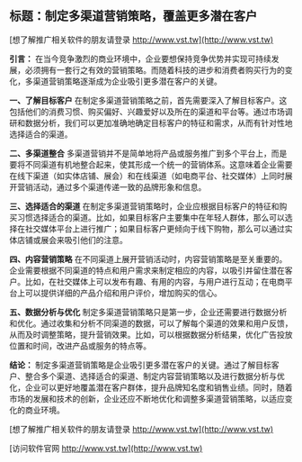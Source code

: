 ## **标题：制定多渠道营销策略，覆盖更多潜在客户**

[想了解推广相关软件的朋友请登录 http://www.vst.tw](http://www.vst.tw)

**引言：**
在当今竞争激烈的商业环境中，企业要想保持竞争优势并实现可持续发展，必须拥有一套行之有效的营销策略。而随着科技的进步和消费者购买行为的变化，多渠道营销策略逐渐成为企业吸引更多潜在客户的关键。

**一、了解目标客户**
在制定多渠道营销策略之前，首先需要深入了解目标客户。这包括他们的消费习惯、购买偏好、兴趣爱好以及所在的渠道和平台等。通过市场调研和数据分析，我们可以更加准确地确定目标客户的特征和需求，从而有针对性地选择适合的渠道。

**二、多渠道整合**
多渠道营销并不是简单地将产品或服务推广到多个平台上，而是要将不同渠道有机地整合起来，使其形成一个统一的营销体系。这意味着企业需要在线下渠道（如实体店铺、展会）和在线渠道（如电商平台、社交媒体）上同时展开营销活动，通过多个渠道传递一致的品牌形象和信息。

**三、选择适合的渠道**
在制定多渠道营销策略时，企业应根据目标客户的特征和购买习惯选择适合的渠道。比如，如果目标客户主要集中在年轻人群体，那么可以选择在社交媒体平台上进行推广；如果目标客户更倾向于线下购物，那么可以通过实体店铺或展会来吸引他们的注意。

**四、内容营销策略**
在不同渠道上展开营销活动时，内容营销策略是至关重要的。企业需要根据不同渠道的特点和用户需求来制定相应的内容，以吸引并留住潜在客户。比如，在社交媒体上可以发布有趣、有用的内容，与用户进行互动；在电商平台上可以提供详细的产品介绍和用户评价，增加购买的信心。

**五、数据分析与优化**
制定多渠道营销策略只是第一步，企业还需要进行数据分析和优化。通过收集和分析不同渠道的数据，可以了解每个渠道的效果和用户反馈，从而及时调整策略，提升营销效果。比如，可以根据数据分析结果，优化广告投放位置和时间，改进产品或服务的特点等。

**结论：**
制定多渠道营销策略是企业吸引更多潜在客户的关键。通过了解目标客户、整合多个渠道、选择适合的渠道、制定内容营销策略以及进行数据分析与优化，企业可以更好地覆盖潜在客户群体，提升品牌知名度和销售业绩。同时，随着市场的发展和技术的创新，企业还应不断地优化和调整多渠道营销策略，以适应变化的商业环境。

[想了解推广相关软件的朋友请登录 http://www.vst.tw](http://www.vst.tw)


[访问软件官网 http://www.vst.tw](http://www.vst.tw)
